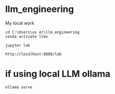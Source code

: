 # llm_engineering

My local work
```
cd C:\Users\us er\llm_engineering
conda activate llms
```

```
jupyter lab
```

```
http://localhost:8888/lab
```
# if using local LLM ollama
```
ollama serve
```



